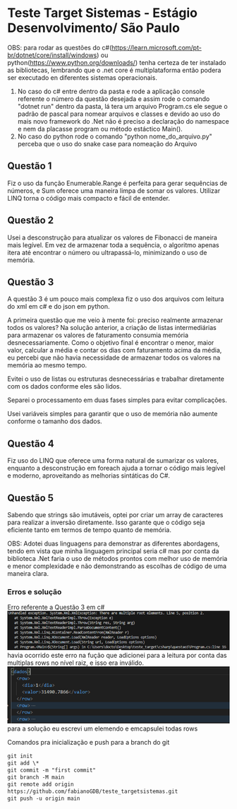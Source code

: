 # Teste Target Sistemas - Estágio Desenvolvimento/ São Paulo

OBS: para rodar as questões do c#(https://learn.microsoft.com/pt-br/dotnet/core/install/windows) ou python(https://www.python.org/downloads/) tenha certeza de ter instalado as bibliotecas, lembrando que o .net core é multiplataforma então podera ser executado en diferentes sistemas operacionais.

1. No caso do c# entre dentro da pasta e rode a aplicação console referente o número da questão desejada e assim rode o comando "dotnet run" dentro da pasta, lá tera um arquivo Program.cs ele segue o padrão de pascal para nomear arquivos e classes e devido ao uso do mais novo framework do .Net não é preciso a declaração do namespace e nem da placasse program ou método estáctico Main().
2. No caso do python rode o comando "python nome_do_arquivo.py" perceba que o uso do snake case para nomeação do Arquivo

## Questão 1

Fiz o uso da função Enumerable.Range é perfeita para gerar sequências de números, e Sum oferece uma maneira limpa de somar os valores. Utilizar LINQ torna o código mais compacto e fácil de entender.

## Questão 2

Usei a desconstrução para atualizar os valores de Fibonacci de maneira mais legível. Em vez de armazenar toda a sequência, o algoritmo apenas itera até encontrar o número ou ultrapassá-lo, minimizando o uso de memória.

## Questão 3

A questão 3 é um pouco mais complexa fiz o uso dos arquivos com leitura do xml em c# e do json em python.

A primeira questão que me veio à mente foi: preciso realmente armazenar todos os valores? Na solução anterior, a criação de listas intermediárias para armazenar os valores de faturamento consumia memória desnecessariamente. Como o objetivo final é encontrar o menor, maior valor, calcular a média e contar os dias com faturamento acima da média, eu percebi que não havia necessidade de armazenar todos os valores na memória ao mesmo tempo.

Evitei o uso de listas ou estruturas desnecessárias e trabalhar diretamente com os dados conforme eles são lidos.

Separei o processamento em duas fases simples para evitar complicações.

Usei variáveis simples para garantir que o uso de memória não aumente conforme o tamanho dos dados.

## Questão 4

Fiz uso do LINQ que oferece uma forma natural de sumarizar os valores, enquanto a desconstrução em foreach ajuda a tornar o código mais legível e moderno, aproveitando as melhorias sintáticas do C#.

## Questão 5

Sabendo que strings são imutáveis, optei por criar um array de caracteres para realizar a inversão diretamente. Isso garante que o código seja eficiente tanto em termos de tempo quanto de memória.

OBS: Adotei duas linguagens para demonstrar as diferentes abordagens, tendo em vista que minha linguagem principal seria c# mas por conta da biblioteca .Net faria o uso de métodos prontos com melhor uso de memória e menor complexidade e não demonstrando as escolhas de código de uma maneira clara.

### Erros e solução

Erro referente a Questão 3 em c#
![alt text](image-2.png)
havia ocorrido este erro na fução que adicionei para a leitura por conta das multiplas rows no nível raiz, e isso era inválido.
![alt text](image-3.png)
para a solução eu escrevi um elemendo <dados> e emcapsulei todas rows

Comandos pra inicialização e push para a branch do git

```
git init
git add \*
git commit -m "first commit"
git branch -M main
git remote add origin https://github.com/fabianoGDB/teste_targetsistemas.git
git push -u origin main
```
